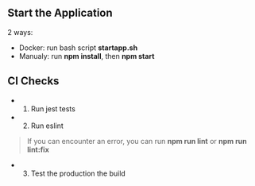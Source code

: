 ## Start the Application

2 ways:
* Docker: run bash script **startapp.sh**
* Manualy: run **npm install**, then **npm start**

## CI Checks

* 1) Run jest tests
* 2) Run eslint
> If you can encounter an error, you can run **npm run lint** or **npm run lint:fix**
* 3) Test the production the build
